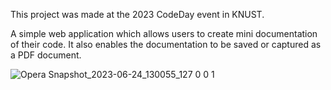 This project was made at the 2023 CodeDay event in KNUST.

A simple web application which allows users to create mini documentation of their code.
It also enables the documentation to be saved or captured as a PDF document.


![Opera Snapshot_2023-06-24_130055_127 0 0 1](https://github.com/Me45y63/codeday/assets/66312028/144c1af3-e3fc-40c8-9a20-b991650a6c86)
